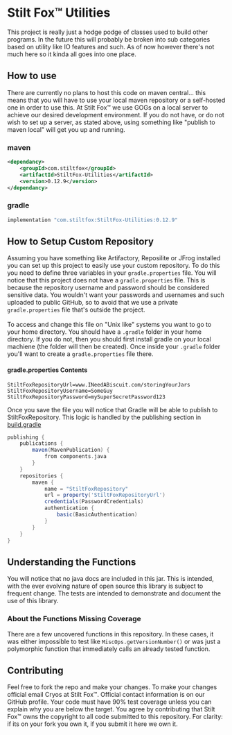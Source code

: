 # Stilt Fox&trade; Utilities
This project is really just a hodge podge of classes used to build other programs. In the future this will probably be
broken into sub categories based on utility like IO features and such. As of now however there's not much here so it
kinda all goes into one place.

## How to use
There are currently no plans to host this code on maven central... this means that you will have to use your local maven
repository or a self-hosted one in order to use this. At Stilt Fox&trade; we use GOGs on a local server to achieve our 
desired development environment. If you do not have, or do not wish to set up a server, as stated above, using something
like "publish to maven local" will get you up and running.
### maven
```xml
<dependancy>
    <groupId>com.stiltfox</groupId>
    <artifactId>StiltFox-Utilities</artifactId>
    <version>0.12.9</version>
</dependancy>
```
### gradle
```groovy
implementation "com.stiltfox:StiltFox-Utilities:0.12.9"
```
## How to Setup Custom Repository
Assuming you have something like Artifactory, Reposilite or JFrog installed you can set up this project to easily use your
custom repository. To do this you need to define three variables in your ```gradle.properties``` file. You will notice
that this project does not have a ```gradle.properties``` file. This is because the repository username and password should
be considered sensitive data. You wouldn't want your passwords and usernames and such uploaded to public GitHub, so
to avoid that we use a private ```gradle.properties``` file that's outside the project.\
\
To access and change this file on "Unix like" systems you want to go to your home directory. You should have a ```.gradle``` folder
in your home directory. If you do not, then you should first install gradle on your local machiene (the folder will then
be created). Once inside your ```.gradle``` folder you'll want to create a ```gradle.properties``` file there.
#### gradle.properties Contents
```
StiltFoxRepositoryUrl=www.INeedABiscuit.com/storingYourJars
StiltFoxRepositoryUsername=SomeGuy
StiltFoxRepositoryPassword=mySuperSecretPassword123
```

Once you save the file you will notice that Gradle will be able to publish to StiltFoxRepository. This logic is handled
by the publishing section in [build.gradle](build.gradle)
```groovy
publishing {
    publications {
        maven(MavenPublication) {
            from components.java
        }
    }
    repositories {
        maven {
            name = "StiltFoxRepository"
            url = property('StiltFoxRepositoryUrl')
            credentials(PasswordCredentials)
            authentication {
                basic(BasicAuthentication)
            }
        }
    }
}
```
## Understanding the Functions
You will notice that no java docs are included in this jar. This is intended, with the ever evolving nature of open source
this library is subject to frequent change. The tests are intended to demonstrate and document the use of this library.
### About the Functions Missing Coverage
There are a few uncovered functions in this repository. In these cases, it was either impossible to test like 
```MiscOps.getVersionNumber()``` or was just a polymorphic function that immediately calls an already tested function.
## Contributing
Feel free to fork the repo and make your changes. To make your changes official email Cryos at Stilt Fox&trade;. Official
contact information is on our GitHub profile. Your code must have 90% test coverage unless you can explain why you are 
below the target. You agree by contributing that Stilt Fox&trade; owns the copyright to all code submitted to this 
repository. For clarity: if its on your fork you own it, if you submit it here we own it.